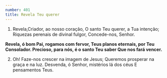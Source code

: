 ```yaml
---
number: 401
title: Revela Teu querer
---
```


1. Revela,Criador, ao nosso coração,
  O santo Teu querer, a Tua intenção;
  Riquezas perenais de divinal fulgor,
  Concede-nos, Senhor.

  __Revela, ó bom Pai, rogamos com fervor,
  Teus planos eternais, por Teu Consolador.
  Precioso, para nós, é o santo Teu saber
  Que nos fará vencer.__

2. Oh! Faze-nos crescer na imagem de Jesus;
  Queremos prosperar na graça e na luz.
  Desvenda, ó Senhor, mistérios lá dos céus
  E pensamentos Teus.
